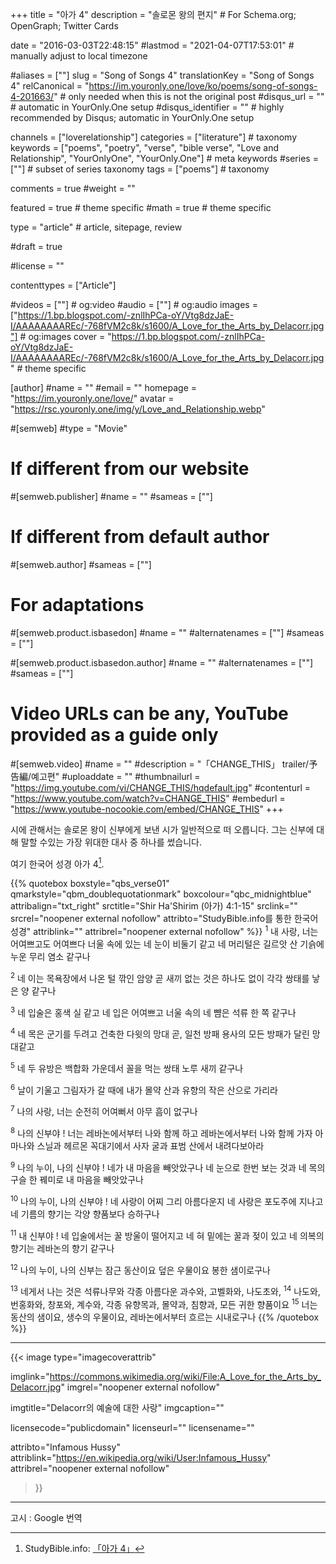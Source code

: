 +++
title = "아가 4"
description = "솔로몬 왕의 편지" # For Schema.org; OpenGraph; Twitter Cards

date = "2016-03-03T22:48:15"
#lastmod = "2021-04-07T17:53:01"                 # manually adjust to local timezone

#aliases = [""]
slug = "Song of Songs 4"
translationKey = "Song of Songs 4"
relCanonical = "https://im.youronly.one/love/ko/poems/song-of-songs-4-201663/"														# only needed when this is not the original post
#disqus_url = ""                                                    # automatic in YourOnly.One setup
#disqus_identifier = ""                                             # highly recommended by Disqus; automatic in YourOnly.One setup

channels = ["loverelationship"]
categories = ["literature"]														# taxonomy
keywords = ["poems", "poetry", "verse", "bible verse", "Love and Relationship", "YourOnlyOne", "YourOnly.One"]															# meta keywords
#series = [""]																# subset of series taxonomy
tags = ["poems"]																	# taxonomy

comments = true
#weight = ""

featured = true															# theme specific
#math = true																	# theme specific

type = "article"                                                           # article, sitepage, review

#draft = true

#license = ""

contenttypes = ["Article"]

#videos = [""]																# og:video
#audio = [""]																# og:audio
images = ["https://1.bp.blogspot.com/-znlIhPCa-oY/Vtg8dzJaE-I/AAAAAAAAREc/-768fVM2c8k/s1600/A_Love_for_the_Arts_by_Delacorr.jpg"]    # og:images
cover = "https://1.bp.blogspot.com/-znlIhPCa-oY/Vtg8dzJaE-I/AAAAAAAAREc/-768fVM2c8k/s1600/A_Love_for_the_Arts_by_Delacorr.jpg"       # theme specific

[author]
#name = ""
#email = ""
homepage = "https://im.youronly.one/love/"
avatar = "https://rsc.youronly.one/img/y/Love_and_Relationship.webp"

#[semweb]
#type = "Movie"

# If different from our website
#[semweb.publisher]
#name = ""
#sameas = [""]

# If different from default author
#[semweb.author]
#sameas = [""]

# For adaptations
#[semweb.product.isbasedon]
#name = ""
#alternatenames = [""]
#sameas = [""]

#[semweb.product.isbasedon.author]
#name = ""
#alternatenames = [""]
#sameas = [""]

# Video URLs can be any, YouTube provided as a guide only
#[semweb.video]
#name = ""
#description = "「CHANGE_THIS」 trailer/予告編/예고편"
#uploaddate = ""
#thumbnailurl = "https://img.youtube.com/vi/CHANGE_THIS/hqdefault.jpg"
#contenturl = "https://www.youtube.com/watch?v=CHANGE_THIS"
#embedurl = "https://www.youtube-nocookie.com/embed/CHANGE_THIS"
+++

시에 관해서는 솔로몬 왕이 신부에게 보낸 시가 일반적으로 떠 오릅니다. 그는 신부에 대해 말할 수있는 가장 위대한 대사 중 하나를 썼습니다.

여기 한국어 성경 아가 4[^a].

[^a]: StudyBible.info: [「아가 4」](https://studybible.info/Korean/Song%20of%20Songs%204)

<!--more-->

{{% quotebox boxstyle="qbs_verse01" qmarkstyle="qbm_doublequotationmark" boxcolour="qbc_midnightblue" attribalign="txt_right" srctitle="Shir Ha'Shirim (아가) 4:1-15" srclink="" srcrel="noopener external nofollow" attribto="StudyBible.info를 통한 한국어 성경" attriblink="" attribrel="noopener external nofollow" %}}
<sup>1</sup> 내 사랑, 너는 어여쁘고도 어여쁘다 너울 속에 있는 네 눈이 비둘기 같고 네 머리털은 길르앗 산 기슭에 누운 무리 염소 같구나

<sup>2</sup> 네 이는 목욕장에서 나온 털 깎인 암양 곧 새끼 없는 것은 하나도 없이 각각 쌍태를 낳은 양 같구나

<sup>3</sup> 네 입술은 홍색 실 같고 네 입은 어여쁘고 너울 속의 네 뺨은 석류 한 쪽 같구나

<sup>4</sup> 네 목은 군기를 두려고 건축한 다윗의 망대 곧, 일천 방패 용사의 모든 방패가 달린 망대같고

<sup>5</sup> 네 두 유방은 백합화 가운데서 꼴을 먹는 쌍태 노루 새끼 같구나

<sup>6</sup> 날이 기울고 그림자가 갈 때에 내가 몰약 산과 유향의 작은 산으로 가리라

<sup>7</sup> 나의 사랑, 너는 순전히 어여뻐서 아무 흠이 없구나

<sup>8</sup> 나의 신부야 ! 너는 레바논에서부터 나와 함께 하고 레바논에서부터 나와 함께 가자 아마나와 스닐과 헤르몬 꼭대기에서 사자 굴과 표범 산에서 내려다보아라

<sup>9</sup> 나의 누이, 나의 신부야 ! 네가 내 마음을 빼앗았구나 네 눈으로 한번 보는 것과 네 목의 구슬 한 꿰미로 내 마음을 빼앗았구나

<sup>10</sup> 나의 누이, 나의 신부야 ! 네 사랑이 어찌 그리 아름다운지 네 사랑은 포도주에 지나고 네 기름의 향기는 각양 향품보다 승하구나

<sup>11</sup> 내 신부야 ! 네 입술에서는 꿀 방울이 떨어지고 네 혀 밑에는 꿀과 젖이 있고 네 의복의 향기는 레바논의 향기 같구나

<sup>12</sup> 나의 누이, 나의 신부는 잠근 동산이요 덮은 우물이요 봉한 샘이로구나

<sup>13</sup> 네게서 나는 것은 석류나무와 각종 아름다운 과수와, 고벨화와, 나도초와,
<sup>14</sup> 나도와, 번홍화와, 창포와, 계수와, 각종 유향목과, 몰약과, 침향과, 모든 귀한 향품이요
<sup>15</sup> 너는 동산의 샘이요, 생수의 우물이요, 레바논에서부터 흐르는 시내로구나
{{% /quotebox %}}

-------

{{< image
  type="imagecoverattrib"

  imglink="https://commons.wikimedia.org/wiki/File:A_Love_for_the_Arts_by_Delacorr.jpg"
  imgrel="noopener external nofollow"

  imgtitle="Delacorr의 예술에 대한 사랑"
  imgcaption=""

  licensecode="publicdomain"
  licenseurl=""
  licensename=""

  attribto="Infamous Hussy"
  attriblink="https://en.wikipedia.org/wiki/User:Infamous_Hussy"
  attribrel="noopener external nofollow"
>}}

-------

고시 : Google 번역
